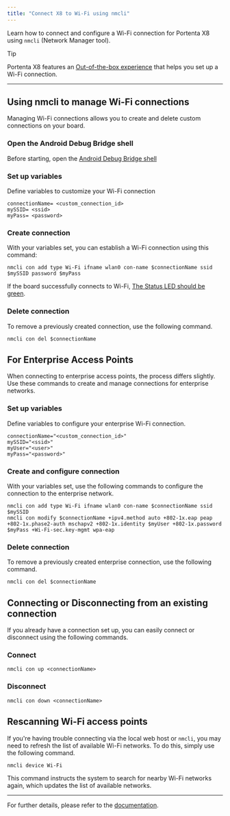 ```yaml
---
title: "Connect X8 to Wi-Fi using nmcli"
---
```


Learn how to connect and configure a Wi-Fi connection for Portenta X8 using `nmcli` (Network Manager tool).

> [!TIP]
> Portenta X8 features an [Out-of-the-box experience](https://docs.arduino.cc/tutorials/portenta-x8/user-manual/#out-of-the-box-experience) that helps you set up a Wi-Fi connection.

---

## Using nmcli to manage Wi-Fi connections

Managing Wi-Fi connections allows you to create and delete custom connections on your board.

### Open the Android Debug Bridge shell

Before starting, open the [Android Debug Bridge shell](https://support.arduino.cc/hc/en-us/articles/14013004356124-Access-the-Linux-command-line-shell-on-Portenta-X8)

### Set up variables

Define variables to customize your Wi-Fi connection

```
connectionName= <custom_connection_id>
mySSID= <ssid>
myPass= <password>
```

### Create connection

With your variables set, you can establish a Wi-Fi connection using this command:

```
nmcli con add type Wi-Fi ifname wlan0 con-name $connectionName ssid $mySSID password $myPass
```

If the board successfully connects to Wi-Fi, [The Status LED should be green](https://docs.arduino.cc/tutorials/portenta-x8/user-manual/#first-use-of-your-portenta-x8).

### Delete connection

To remove a previously created connection, use the following command.

```
nmcli con del $connectionName
```

## For Enterprise Access Points

When connecting to enterprise access points, the process differs slightly. Use these commands to create and manage connections for enterprise networks.

### Set up variables

Define variables to configure your enterprise Wi-Fi connection.

```
connectionName="<custom_connection_id>"
mySSID="<ssid>"
myUser="<user>"
myPass="<password>"
```

### Create and configure connection

With your variables set, use the following commands to configure the connection to the enterprise network.

```
nmcli con add type Wi-Fi ifname wlan0 con-name $connectionName ssid $mySSID
nmcli con modify $connectionName +ipv4.method auto +802-1x.eap peap +802-1x.phase2-auth mschapv2 +802-1x.identity $myUser +802-1x.password $myPass +Wi-Fi-sec.key-mgmt wpa-eap
```

### Delete connection

To remove a previously created enterprise connection, use the following command.

```
nmcli con del $connectionName
```

## Connecting or Disconnecting from an existing connection

If you already have a connection set up, you can easily connect or disconnect using the following commands.

### Connect

```
nmcli con up <connectionName>
```

### Disconnect

```
nmcli con down <connectionName>
```

## Rescanning Wi-Fi access points

If you're having trouble connecting via the local web host or `nmcli`, you may need to refresh the list of available Wi-Fi networks. To do this, simply use the following command.

`nmcli device Wi-Fi`

This command instructs the system to search for nearby Wi-Fi networks again, which updates the list of available networks.

---

For further details, please refer to the [documentation](https://developer-old.gnome.org/NetworkManager/stable/nmcli.html).

